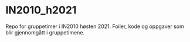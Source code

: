 # IN2010_h2021
Repo for gruppetimer i IN2010 høsten 2021. Foiler, kode og oppgaver som blir gjennomgått i gruppetimene.
